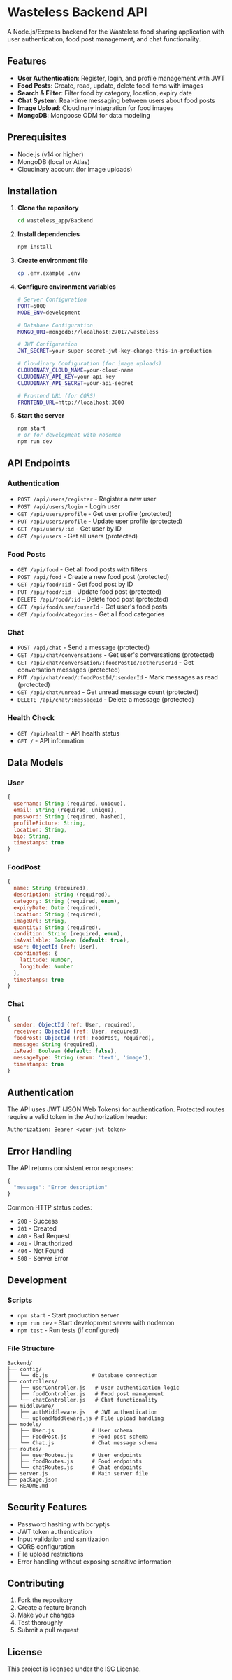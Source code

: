 # Wasteless Backend API

A Node.js/Express backend for the Wasteless food sharing application with user authentication, food post management, and chat functionality.

## Features

- **User Authentication**: Register, login, and profile management with JWT
- **Food Posts**: Create, read, update, delete food items with images
- **Search & Filter**: Filter food by category, location, expiry date
- **Chat System**: Real-time messaging between users about food posts
- **Image Upload**: Cloudinary integration for food images
- **MongoDB**: Mongoose ODM for data modeling

## Prerequisites

- Node.js (v14 or higher)
- MongoDB (local or Atlas)
- Cloudinary account (for image uploads)

## Installation

1. **Clone the repository**
   ```bash
   cd wasteless_app/Backend
   ```

2. **Install dependencies**
   ```bash
   npm install
   ```

3. **Create environment file**
   ```bash
   cp .env.example .env
   ```

4. **Configure environment variables**
   ```bash
   # Server Configuration
   PORT=5000
   NODE_ENV=development

   # Database Configuration
   MONGO_URI=mongodb://localhost:27017/wasteless

   # JWT Configuration
   JWT_SECRET=your-super-secret-jwt-key-change-this-in-production

   # Cloudinary Configuration (for image uploads)
   CLOUDINARY_CLOUD_NAME=your-cloud-name
   CLOUDINARY_API_KEY=your-api-key
   CLOUDINARY_API_SECRET=your-api-secret

   # Frontend URL (for CORS)
   FRONTEND_URL=http://localhost:3000
   ```

5. **Start the server**
   ```bash
   npm start
   # or for development with nodemon
   npm run dev
   ```

## API Endpoints

### Authentication
- `POST /api/users/register` - Register a new user
- `POST /api/users/login` - Login user
- `GET /api/users/profile` - Get user profile (protected)
- `PUT /api/users/profile` - Update user profile (protected)
- `GET /api/users/:id` - Get user by ID
- `GET /api/users` - Get all users (protected)

### Food Posts
- `GET /api/food` - Get all food posts with filters
- `POST /api/food` - Create a new food post (protected)
- `GET /api/food/:id` - Get food post by ID
- `PUT /api/food/:id` - Update food post (protected)
- `DELETE /api/food/:id` - Delete food post (protected)
- `GET /api/food/user/:userId` - Get user's food posts
- `GET /api/food/categories` - Get all food categories

### Chat
- `POST /api/chat` - Send a message (protected)
- `GET /api/chat/conversations` - Get user's conversations (protected)
- `GET /api/chat/conversation/:foodPostId/:otherUserId` - Get conversation messages (protected)
- `PUT /api/chat/read/:foodPostId/:senderId` - Mark messages as read (protected)
- `GET /api/chat/unread` - Get unread message count (protected)
- `DELETE /api/chat/:messageId` - Delete a message (protected)

### Health Check
- `GET /api/health` - API health status
- `GET /` - API information

## Data Models

### User
```javascript
{
  username: String (required, unique),
  email: String (required, unique),
  password: String (required, hashed),
  profilePicture: String,
  location: String,
  bio: String,
  timestamps: true
}
```

### FoodPost
```javascript
{
  name: String (required),
  description: String (required),
  category: String (required, enum),
  expiryDate: Date (required),
  location: String (required),
  imageUrl: String,
  quantity: String (required),
  condition: String (required, enum),
  isAvailable: Boolean (default: true),
  user: ObjectId (ref: User),
  coordinates: {
    latitude: Number,
    longitude: Number
  },
  timestamps: true
}
```

### Chat
```javascript
{
  sender: ObjectId (ref: User, required),
  receiver: ObjectId (ref: User, required),
  foodPost: ObjectId (ref: FoodPost, required),
  message: String (required),
  isRead: Boolean (default: false),
  messageType: String (enum: 'text', 'image'),
  timestamps: true
}
```

## Authentication

The API uses JWT (JSON Web Tokens) for authentication. Protected routes require a valid token in the Authorization header:

```
Authorization: Bearer <your-jwt-token>
```

## Error Handling

The API returns consistent error responses:

```javascript
{
  "message": "Error description"
}
```

Common HTTP status codes:
- `200` - Success
- `201` - Created
- `400` - Bad Request
- `401` - Unauthorized
- `404` - Not Found
- `500` - Server Error

## Development

### Scripts
- `npm start` - Start production server
- `npm run dev` - Start development server with nodemon
- `npm test` - Run tests (if configured)

### File Structure
```
Backend/
├── config/
│   └── db.js              # Database connection
├── controllers/
│   ├── userController.js   # User authentication logic
│   ├── foodController.js   # Food post management
│   └── chatController.js   # Chat functionality
├── middleware/
│   ├── authMiddleware.js   # JWT authentication
│   └── uploadMiddleware.js # File upload handling
├── models/
│   ├── User.js            # User schema
│   ├── FoodPost.js        # Food post schema
│   └── Chat.js            # Chat message schema
├── routes/
│   ├── userRoutes.js      # User endpoints
│   ├── foodRoutes.js      # Food endpoints
│   └── chatRoutes.js      # Chat endpoints
├── server.js              # Main server file
├── package.json
└── README.md
```

## Security Features

- Password hashing with bcryptjs
- JWT token authentication
- Input validation and sanitization
- CORS configuration
- File upload restrictions
- Error handling without exposing sensitive information

## Contributing

1. Fork the repository
2. Create a feature branch
3. Make your changes
4. Test thoroughly
5. Submit a pull request

## License

This project is licensed under the ISC License. 